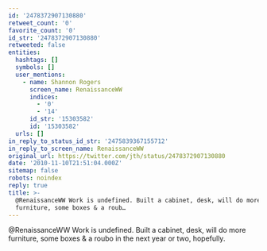```yaml
---
id: '2478372907130880'
retweet_count: '0'
favorite_count: '0'
id_str: '2478372907130880'
retweeted: false
entities:
  hashtags: []
  symbols: []
  user_mentions:
    - name: Shannon Rogers
      screen_name: RenaissanceWW
      indices:
        - '0'
        - '14'
      id_str: '15303582'
      id: '15303582'
  urls: []
in_reply_to_status_id_str: '2475839367155712'
in_reply_to_screen_name: RenaissanceWW
original_url: https://twitter.com/jth/status/2478372907130880
date: '2010-11-10T21:51:04.000Z'
sitemap: false
robots: noindex
reply: true
title: >-
  @RenaissanceWW Work is undefined. Built a cabinet, desk, will do more
  furniture, some boxes & a roub…
---
```


@RenaissanceWW Work is undefined. Built a cabinet, desk, will do more furniture, some boxes & a roubo in the next year or two, hopefully.